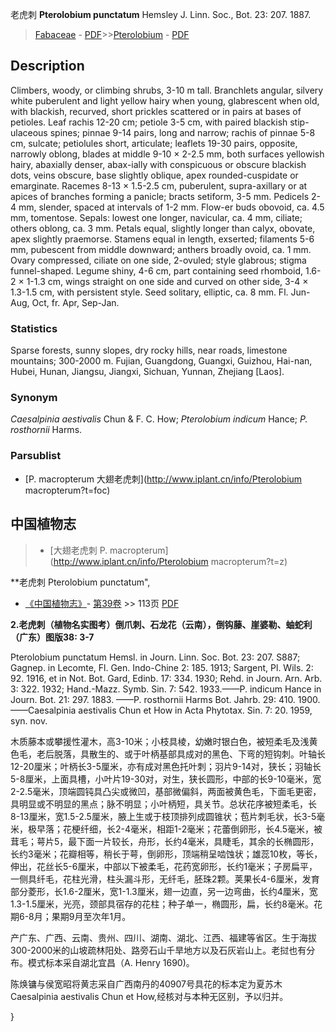 老虎刺 **Pterolobium punctatum** Hemsley J. Linn. Soc., Bot. 23: 207. 1887.

> [Fabaceae](http://www.iplant.cn/info/Fabaceae?t=foc) - [PDF](http://www.iplant.cn/foc/pdf/Fabaceae.pdf)>>[Pterolobium](http://www.iplant.cn/info/Pterolobium?t=foc) - [PDF](http://www.iplant.cn/foc/pdf/Pterolobium.pdf)

## Description

Climbers, woody, or climbing shrubs, 3-10 m tall. Branchlets angular, silvery white puberulent and light yellow hairy when young, glabrescent when old, with blackish, recurved, short prickles scattered or in pairs at bases of petioles. Leaf rachis 12-20 cm; petiole 3-5 cm, with paired blackish stip-ulaceous spines; pinnae 9-14 pairs, long and narrow; rachis of pinnae 5-8 cm, sulcate; petiolules short, articulate; leaflets 19-30 pairs, opposite, narrowly oblong, blades at middle 9-10 × 2-2.5 mm, both surfaces yellowish hairy, abaxially denser, abax-ially with conspicuous or obscure blackish dots, veins obscure, base slightly oblique, apex rounded-cuspidate or emarginate. Racemes 8-13 × 1.5-2.5 cm, puberulent, supra-axillary or at apices of branches forming a panicle; bracts setiform, 3-5 mm. Pedicels 2-4 mm, slender, spaced at intervals of 1-2 mm. Flow-er buds obovoid, ca. 4.5 mm, tomentose. Sepals: lowest one longer, navicular, ca. 4 mm, ciliate; others oblong, ca. 3 mm. Petals equal, slightly longer than calyx, obovate, apex slightly praemorse. Stamens equal in length, exserted; filaments 5-6 mm, pubescent from middle downward; anthers broadly ovoid, ca. 1 mm. Ovary compressed, ciliate on one side, 2-ovuled; style glabrous; stigma funnel-shaped. Legume shiny, 4-6 cm, part containing seed rhomboid, 1.6-2 × 1-1.3 cm, wings straight on one side and curved on other side, 3-4 × 1.3-1.5 cm, with persistent style. Seed solitary, elliptic, ca. 8 mm. Fl. Jun-Aug, Oct, fr. Apr, Sep-Jan.

### Statistics
Sparse forests, sunny slopes, dry rocky hills, near roads, limestone mountains; 300-2000 m. Fujian, Guangdong, Guangxi, Guizhou, Hai-nan, Hubei, Hunan, Jiangsu, Jiangxi, Sichuan, Yunnan, Zhejiang [Laos].

### Synonym
*Caesalpinia aestivalis* Chun & F. C. How; *Pterolobium indicum* Hance; *P. rosthornii* Harms.

### Parsublist

* [P.  macropterum  大翅老虎刺](http://www.iplant.cn/info/Pterolobium macropterum?t=foc)

## 中国植物志

> * [大翅老虎刺  P.  macropterum](http://www.iplant.cn/info/Pterolobium macropterum?t=z)

**老虎刺 Pterolobium punctatum",

* [《中国植物志》](http://www.iplant.cn/frps)- [第39卷](http://www.iplant.cn/frps/vol/39) >> 113页 [PDF](http://www.iplant.cn/frps/pdf/39/113a.PDF)

**2.老虎刺（植物名实图考）倒爪刺、石龙花（云南），倒钩藤、崖婆勒、蚰蛇利（广东）图版38: 3-7**

Pterolobium punctatum Hemsl. in Journ. Linn. Soc. Bot. 23: 207. S887; Gagnep. in Lecomte, Fl. Gen. Indo-Chine 2: 185. 1913; Sargent, Pl. Wils. 2: 92. 1916, et in Not. Bot. Gard, Edinb. 17: 334. 1930; Rehd. in Journ. Arn. Arb. 3: 322. 1932; Hand.-Mazz. Symb. Sin. 7: 542. 1933.——P. indicum Hance in Journ. Bot. 21: 297. 1883. ——P. rosthornii Harms Bot. Jahrb. 29: 410. 1900. ——Caesalpinia aestivalis Chun et How in Acta Phytotax. Sin. 7: 20. 1959, syn. nov.

木质藤本或攀援性灌木，高3-10米；小枝具棱，幼嫩时银白色，被短柔毛及浅黄色毛，老后脱落，具散生的、或于叶柄基部具成对的黑色、下弯的短钩刺。叶轴长12-20厘米；叶柄长3-5厘米，亦有成对黑色托叶刺；羽片9-14对，狭长；羽轴长5-8厘米，上面具槽，小叶片19-30对，对生，狭长圆形，中部的长9-10毫米，宽2-2.5毫米，顶端圆钝具凸尖或微凹，基部微偏斜，两面被黄色毛，下面毛更密，具明显或不明显的黑点；脉不明显；小叶柄短，具关节。总状花序被短柔毛，长8-13厘米，宽1.5-2.5厘米，腋上生或于枝顶排列成圆锥状；苞片刺毛状，长3-5毫米，极早落；花梗纤细，长2-4毫米，相距1-2毫米；花蕾倒卵形，长4.5毫米，被茸毛；萼片5，最下面一片较长，舟形，长约4毫米，具睫毛，其余的长椭圆形，长约3毫米；花瓣相等，稍长于萼，倒卵形，顶端稍呈啮蚀状；雄蕊10枚，等长，伸出，花丝长5-6厘米，中部以下被柔毛，花药宽卵形，长约1毫米；子房扁平，一侧具纤毛，花柱光滑，柱头漏斗形，无纤毛，胚珠2颗。荚果长4-6厘米，发育部分菱形，长1.6-2厘米，宽1-1.3厘米，翅一边直，另一边弯曲，长约4厘米，宽1.3-1.5厘米，光亮，颈部具宿存的花柱；种子单一，椭圆形，扁，长约8毫米。花期6-8月；果期9月至次年1月。

产广东、广西、云南、贵州、四川、湖南、湖北、江西、福建等省区。生于海拔300-2000米的山坡疏林阳处、路旁石山千旱地方以及石灰岩山上。老挝也有分布。模式标本采自湖北宜昌（A. Henry 1690)。

陈焕镛与侯宽昭将黄志采自广西南丹的40907号具花的标本定为夏苏木Caesalpinia aestivalis Chun et How,经核对与本种无区别，予以归并。

}